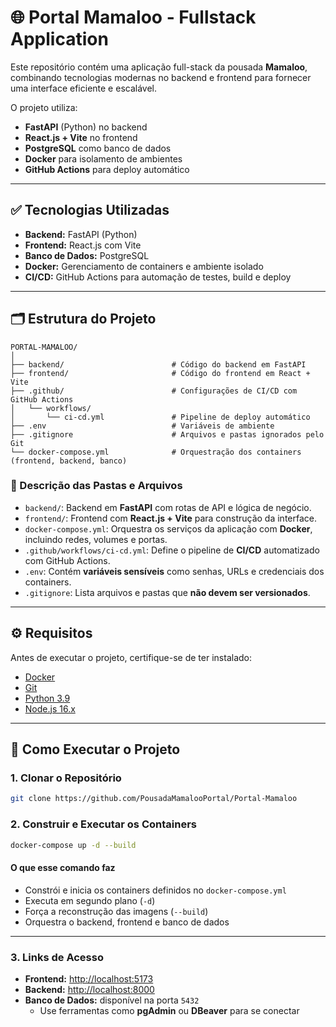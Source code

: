 # 🌐 Portal Mamaloo - Fullstack Application

Este repositório contém uma aplicação full-stack da pousada **Mamaloo**, combinando tecnologias modernas no backend e frontend para fornecer uma interface eficiente e escalável.

O projeto utiliza:

- **FastAPI** (Python) no backend  
- **React.js + Vite** no frontend  
- **PostgreSQL** como banco de dados  
- **Docker** para isolamento de ambientes  
- **GitHub Actions** para deploy automático

---

## ✅ Tecnologias Utilizadas

- **Backend:** FastAPI (Python)  
- **Frontend:** React.js com Vite  
- **Banco de Dados:** PostgreSQL  
- **Docker:** Gerenciamento de containers e ambiente isolado  
- **CI/CD:** GitHub Actions para automação de testes, build e deploy  

---

## 🗂️ Estrutura do Projeto

```
PORTAL-MAMALOO/
│
├── backend/                        # Código do backend em FastAPI
├── frontend/                       # Código do frontend em React + Vite
├── .github/                        # Configurações de CI/CD com GitHub Actions
│   └── workflows/
│       └── ci-cd.yml               # Pipeline de deploy automático
├── .env                            # Variáveis de ambiente
├── .gitignore                      # Arquivos e pastas ignorados pelo Git
└── docker-compose.yml              # Orquestração dos containers (frontend, backend, banco)
```

### 📄 Descrição das Pastas e Arquivos

- `backend/`: Backend em **FastAPI** com rotas de API e lógica de negócio.  
- `frontend/`: Frontend com **React.js + Vite** para construção da interface.  
- `docker-compose.yml`: Orquestra os serviços da aplicação com **Docker**, incluindo redes, volumes e portas.  
- `.github/workflows/ci-cd.yml`: Define o pipeline de **CI/CD** automatizado com GitHub Actions.  
- `.env`: Contém **variáveis sensíveis** como senhas, URLs e credenciais dos containers.  
- `.gitignore`: Lista arquivos e pastas que **não devem ser versionados**.  

---

## ⚙️ Requisitos

Antes de executar o projeto, certifique-se de ter instalado:

- [Docker](https://www.docker.com/)  
- [Git](https://git-scm.com/)  
- [Python 3.9](https://www.python.org/downloads/release/python-390/)  
- [Node.js 16.x](https://nodejs.org/en)  

---

## 🚀 Como Executar o Projeto

### 1. Clonar o Repositório

```bash
git clone https://github.com/PousadaMamalooPortal/Portal-Mamaloo
```

### 2. Construir e Executar os Containers

```bash
docker-compose up -d --build
```

#### O que esse comando faz

- Constrói e inicia os containers definidos no `docker-compose.yml`  
- Executa em segundo plano (`-d`)  
- Força a reconstrução das imagens (`--build`)  
- Orquestra o backend, frontend e banco de dados  

---

### 3. Links de Acesso

- **Frontend:** [http://localhost:5173](http://localhost:5173)  
- **Backend:** [http://localhost:8000](http://localhost:8000)  
- **Banco de Dados:** disponível na porta `5432`  
  - Use ferramentas como **pgAdmin** ou **DBeaver** para se conectar




